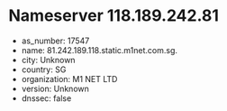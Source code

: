 # Nameserver 118.189.242.81

* as_number: 17547
* name: 81.242.189.118.static.m1net.com.sg.
* city: Unknown
* country: SG
* organization: M1 NET LTD
* version: Unknown
* dnssec: false
